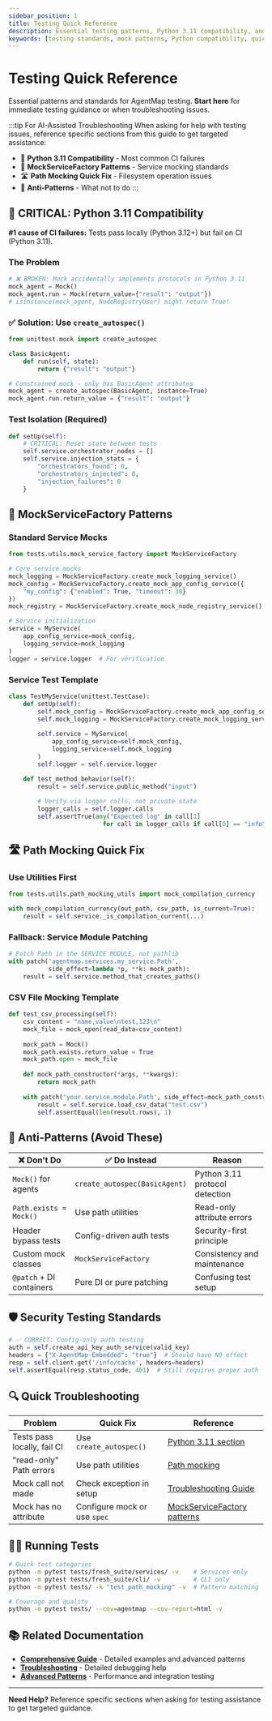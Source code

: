 ```yaml
---
sidebar_position: 1
title: Testing Quick Reference
description: Essential testing patterns, Python 3.11 compatibility, and quick reference for AgentMap testing
keywords: [testing standards, mock patterns, Python compatibility, quick reference, MockServiceFactory]
---
```


# Testing Quick Reference

Essential patterns and standards for AgentMap testing. **Start here** for immediate testing guidance or when troubleshooting issues.

:::tip For AI-Assisted Troubleshooting
When asking for help with testing issues, reference specific sections from this guide to get targeted assistance:
- 🚨 **Python 3.11 Compatibility** - Most common CI failures
- 🔧 **MockServiceFactory Patterns** - Service mocking standards  
- 🛣️ **Path Mocking Quick Fix** - Filesystem operation issues
- 🚫 **Anti-Patterns** - What not to do
:::

## 🚨 CRITICAL: Python 3.11 Compatibility

**#1 cause of CI failures:** Tests pass locally (Python 3.12+) but fail on CI (Python 3.11).

### The Problem
```python
# ❌ BROKEN: Mock accidentally implements protocols in Python 3.11
mock_agent = Mock()
mock_agent.run = Mock(return_value={"result": "output"})
# isinstance(mock_agent, NodeRegistryUser) might return True!
```

### ✅ Solution: Use `create_autospec()`
```python
from unittest.mock import create_autospec

class BasicAgent:
    def run(self, state):
        return {"result": "output"}

# Constrained mock - only has BasicAgent attributes  
mock_agent = create_autospec(BasicAgent, instance=True)
mock_agent.run.return_value = {"result": "output"}
```

### Test Isolation (Required)
```python
def setUp(self):
    # CRITICAL: Reset state between tests
    self.service.orchestrator_nodes = []
    self.service.injection_stats = {
        "orchestrators_found": 0,
        "orchestrators_injected": 0,
        "injection_failures": 0
    }
```

## 🔧 MockServiceFactory Patterns

### Standard Service Mocks
```python
from tests.utils.mock_service_factory import MockServiceFactory

# Core service mocks
mock_logging = MockServiceFactory.create_mock_logging_service()
mock_config = MockServiceFactory.create_mock_app_config_service({
    "my_config": {"enabled": True, "timeout": 30}
})
mock_registry = MockServiceFactory.create_mock_node_registry_service()

# Service initialization
service = MyService(
    app_config_service=mock_config,
    logging_service=mock_logging
)
logger = service.logger  # For verification
```

### Service Test Template
```python
class TestMyService(unittest.TestCase):
    def setUp(self):
        self.mock_config = MockServiceFactory.create_mock_app_config_service()
        self.mock_logging = MockServiceFactory.create_mock_logging_service()
        
        self.service = MyService(
            app_config_service=self.mock_config,
            logging_service=self.mock_logging
        )
        self.logger = self.service.logger

    def test_method_behavior(self):
        result = self.service.public_method("input")
        
        # Verify via logger calls, not private state
        logger_calls = self.logger.calls
        self.assertTrue(any("Expected log" in call[1] 
                          for call in logger_calls if call[0] == "info"))
```

## 🛣️ Path Mocking Quick Fix

### Use Utilities First
```python
from tests.utils.path_mocking_utils import mock_compilation_currency

with mock_compilation_currency(out_path, csv_path, is_current=True):
    result = self.service._is_compilation_current(...)
```

### Fallback: Service Module Patching
```python
# Patch Path in the SERVICE MODULE, not pathlib
with patch('agentmap.services.my_service.Path', 
           side_effect=lambda *p, **k: mock_path):
    result = self.service.method_that_creates_paths()
```

### CSV File Mocking Template
```python
def test_csv_processing(self):
    csv_content = "name,value\ntest,123\n"
    mock_file = mock_open(read_data=csv_content)
    
    mock_path = Mock()
    mock_path.exists.return_value = True
    mock_path.open = mock_file
    
    def mock_path_constructor(*args, **kwargs):
        return mock_path
    
    with patch('your.service.module.Path', side_effect=mock_path_constructor):
        result = self.service.load_csv_data("test.csv")
        self.assertEqual(len(result.rows), 1)
```

## 🚫 Anti-Patterns (Avoid These)

| ❌ Don't Do | ✅ Do Instead | Reason |
|-------------|---------------|---------|
| `Mock()` for agents | `create_autospec(BasicAgent)` | Python 3.11 protocol detection |
| `Path.exists = Mock()` | Use path utilities | Read-only attribute errors |
| Header bypass tests | Config-driven auth tests | Security-first principle |
| Custom mock classes | `MockServiceFactory` | Consistency and maintenance |
| `@patch` + DI containers | Pure DI or pure patching | Confusing test setup |

## 🛡️ Security Testing Standards

```python
# ✅ CORRECT: Config-only auth testing
auth = self.create_api_key_auth_service(valid_key)
headers = {"X-AgentMap-Embedded": "true"}  # Should have NO effect
resp = self.client.get('/info/cache', headers=headers)
self.assertEqual(resp.status_code, 401)  # Still requires proper auth
```

## 🔍 Quick Troubleshooting

| Problem | Quick Fix | Reference |
|---------|-----------|-----------|
| Tests pass locally, fail CI | Use `create_autospec()` | [Python 3.11 section](#-critical-python-311-compatibility) |
| "read-only" Path errors | Use path utilities | [Path mocking](#-path-mocking-quick-fix) |
| Mock call not made | Check exception in setup | [Troubleshooting Guide](/docs/testing/troubleshooting#mock-call-issues) |
| Mock has no attribute | Configure mock or use `spec` | [MockServiceFactory patterns](#-mockservicefactory-patterns) |

## 🏃‍♂️ Running Tests

```bash
# Quick test categories
python -m pytest tests/fresh_suite/services/ -v    # Services only
python -m pytest tests/fresh_suite/cli/ -v         # CLI only
python -m pytest tests/ -k "test_path_mocking" -v  # Pattern matching

# Coverage and quality
python -m pytest tests/ --cov=agentmap --cov-report=html -v
```

## 📚 Related Documentation

- **[Comprehensive Guide](/docs/testing/comprehensive-guide)** - Detailed examples and advanced patterns
- **[Troubleshooting](/docs/testing/troubleshooting)** - Detailed debugging help
- **[Advanced Patterns](/docs/testing/advanced-patterns)** - Performance and integration testing

---

**Need Help?** Reference specific sections when asking for testing assistance to get targeted guidance.
